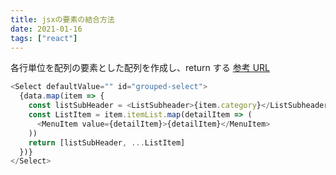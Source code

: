 ```yaml
---
title: jsxの要素の結合方法
date: 2021-01-16
tags: ["react"]
---
```


各行単位を配列の要素とした配列を作成し、return する
[参考 URL](https://qiita.com/gonshi_com/items/6f03d06450f0176deb18)

```js
<Select defaultValue="" id="grouped-select">
  {data.map(item => {
    const listSubHeader = <ListSubheader>{item.category}</ListSubheader>
    const ListItem = item.itemList.map(detailItem => (
      <MenuItem value={detailItem}>{detailItem}</MenuItem>
    ))
    return [listSubHeader, ...ListItem]
  })}
</Select>
```
